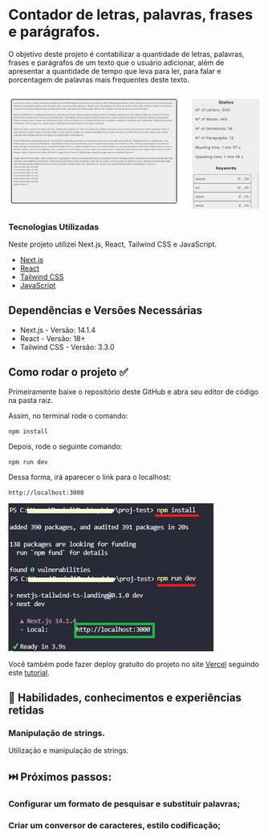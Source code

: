 # Contador de letras, palavras, frases e parágrafos.

O objetivo deste projeto é contabilizar a quantidade de letras, palavras, frases e parágrafos de um texto que o usuário adicionar, além de apresentar a quantidade de tempo que leva para ler, para falar e porcentagem de palavras mais frequentes deste texto.


<img src="https://github.com/danielbelle/nextjs-word-counter/blob/main/src/app/proj-counter.png" alt="Counter" />


### Tecnologias Utilizadas

Neste projeto utilizei Next.js, React, Tailwind CSS e JavaScript.

- [Next.js](https://nextjs.org/)
- [React](https://react.dev/)
- [Tailwind CSS](https://tailwindcss.com/)
- [JavaScript](https://developer.mozilla.org/en-US/docs/Web/JavaScript)

## Dependências e Versões Necessárias

- Next.js - Versão: 14.1.4
- React - Versão: 18+
- Tailwind CSS - Versão: 3.3.0

## Como rodar o projeto ✅

Primeiramente baixe o repositório deste GitHub e abra seu editor de código na pasta raiz.

Assim, no terminal rode o comando:

```
npm install
```

Depois, rode o seguinte comando:

```
npm run dev
```

Dessa forma, irá aparecer o link para o localhost:

```
http://localhost:3000
```

<img src="https://github.com/danielbelle/nextjs-tailwindcss-landing/blob/main/public/assets/github-install.png" alt="Projeto" />

Você também pode fazer deploy gratuito do projeto no site [Vercel](https://vercel.com/) seguindo este [tutorial](https://www.youtube.com/watch?v=e_92Fz99q18).


## 🧠 Habilidades, conhecimentos e experiências retidas 

### Manipulação de strings.
Utilização e manipulação de strings.


## ⏭️ Próximos passos: 

### Configurar um formato de pesquisar e substituir palavras;

### Criar um conversor de caracteres, estilo codificação;
